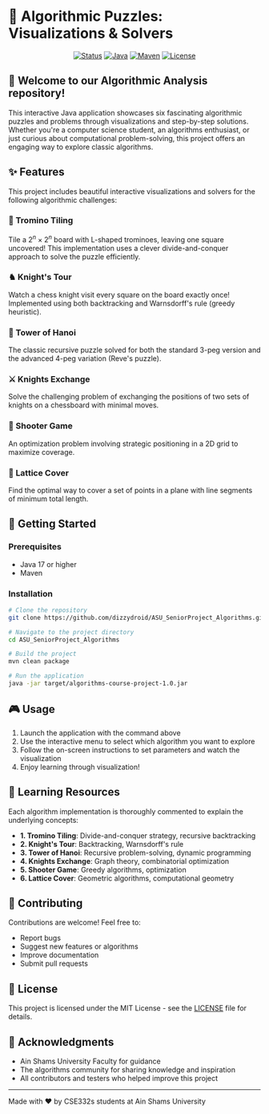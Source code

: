 # 🚀 Algorithmic Puzzles: Visualizations & Solvers

<div align="center">

[![Status](https://img.shields.io/badge/Status-Active-brightgreen)]()
[![Java](https://img.shields.io/badge/Java-17-blue)]()
[![Maven](https://img.shields.io/badge/Maven-3.8.1-orange)]()
[![License](https://img.shields.io/badge/License-MIT-blue)]()

</div>

## 🧩 Welcome to our Algorithmic Analysis repository!

This interactive Java application showcases six fascinating algorithmic puzzles and problems through visualizations and step-by-step solutions. Whether you're a computer science student, an algorithms enthusiast, or just curious about computational problem-solving, this project offers an engaging way to explore classic algorithms.

## ✨ Features

This project includes beautiful interactive visualizations and solvers for the following algorithmic challenges:

### 🧩 Tromino Tiling
Tile a $2^n × 2^n$ board with L-shaped trominoes, leaving one square uncovered! This implementation uses a clever divide-and-conquer approach to solve the puzzle efficiently.

### ♞ Knight's Tour
Watch a chess knight visit every square on the board exactly once! Implemented using both backtracking and Warnsdorff's rule (greedy heuristic).

### 🗼 Tower of Hanoi
The classic recursive puzzle solved for both the standard 3-peg version and the advanced 4-peg variation (Reve's puzzle).

### ⚔️ Knights Exchange
Solve the challenging problem of exchanging the positions of two sets of knights on a chessboard with minimal moves.

### 🎯 Shooter Game
An optimization problem involving strategic positioning in a 2D grid to maximize coverage.

### 📏 Lattice Cover
Find the optimal way to cover a set of points in a plane with line segments of minimum total length.

## 🚀 Getting Started

### Prerequisites
- Java 17 or higher
- Maven

### Installation

```bash
# Clone the repository
git clone https://github.com/dizzydroid/ASU_SeniorProject_Algorithms.git

# Navigate to the project directory
cd ASU_SeniorProject_Algorithms

# Build the project
mvn clean package

# Run the application
java -jar target/algorithms-course-project-1.0.jar
```

## 🎮 Usage

1. Launch the application with the command above
2. Use the interactive menu to select which algorithm you want to explore
3. Follow the on-screen instructions to set parameters and watch the visualization
4. Enjoy learning through visualization!

## 🧠 Learning Resources

Each algorithm implementation is thoroughly commented to explain the underlying concepts:

- **1. Tromino Tiling**: Divide-and-conquer strategy, recursive backtracking
- **2. Knight's Tour**: Backtracking, Warnsdorff's rule
- **3. Tower of Hanoi**: Recursive problem-solving, dynamic programming
- **4. Knights Exchange**: Graph theory, combinatorial optimization
- **5. Shooter Game**: Greedy algorithms, optimization
- **6. Lattice Cover**: Geometric algorithms, computational geometry

## 👥 Contributing

Contributions are welcome! Feel free to:
- Report bugs
- Suggest new features or algorithms
- Improve documentation
- Submit pull requests

## 📝 License

This project is licensed under the MIT License - see the [LICENSE](LICENSE) file for details.

## 🙏 Acknowledgments

- Ain Shams University Faculty for guidance
- The algorithms community for sharing knowledge and inspiration
- All contributors and testers who helped improve this project

---

Made with ❤️ by CSE332s students at Ain Shams University